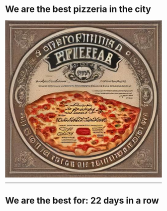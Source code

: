 # We are the best pizzeria in the city

![Certificate of the best pizzeria](photos/certificate.jpg)

--- 

# We are the best for: 22 days in a row
